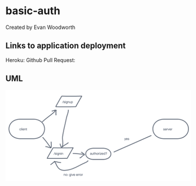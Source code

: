 # basic-auth

Created by Evan Woodworth

## Links to application deployment

Heroku: 
Github Pull Request: 

## UML

![UML](./img/basic-auth.png)